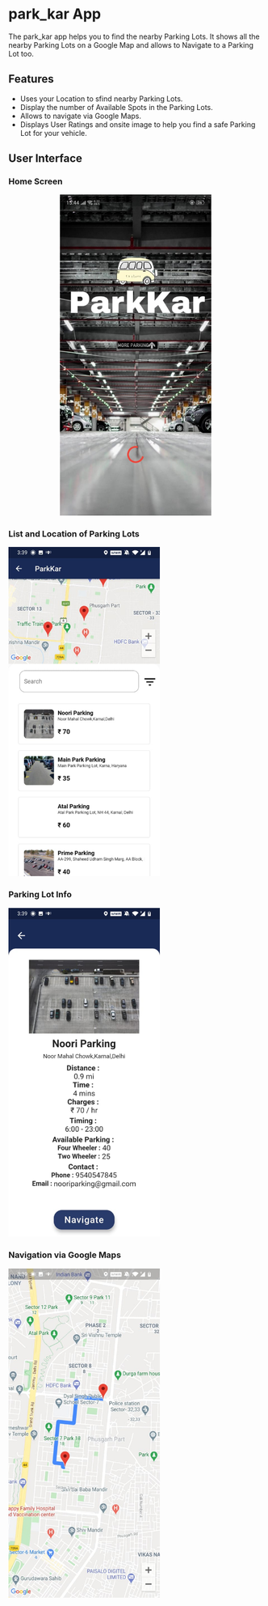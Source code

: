 # park_kar App

The park_kar app helps you to find the nearby Parking Lots. It shows all the nearby Parking Lots on a Google Map and allows to Navigate to a Parking Lot too.

## Features

* Uses your Location to sfind nearby Parking Lots.
* Display the number of Available Spots in the Parking Lots.
* Allows to navigate via Google Maps.
* Displays User Ratings and onsite image to help you find a safe Parking Lot for your vehicle.

## User Interface

### Home Screen
<p align="center">
<img src="https://github.com/vinaydahiya04/ParkKar/blob/markdown-testing/images/homescreen.jpeg" width="300" margin="auto"/>
</p>

### List and Location of Parking Lots
<img src="https://github.com/vinaydahiya04/ParkKar/blob/markdown-testing/images/Mapandlist.jpeg" width="300" margin="auto"/>


### Parking Lot Info
<img src="https://github.com/vinaydahiya04/ParkKar/blob/markdown-testing/images/parkinglotinfo.jpeg" width = "300" margin="auto"/>


### Navigation via Google Maps
<img src="https://github.com/vinaydahiya04/ParkKar/blob/markdown-testing/images/route.jpeg" width = "300" margin="auto"/>